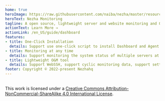 ```yaml
---
home: true
heroImage: https://raw.githubusercontent.com/naiba/nezha/master/resource/static/brand.svg
heroText: Nezha Monitoring
tagline: A open source, lightweight server and website monitoring and O&M tool
actionText: Learn More →
actionLink: /en_US/guide/dashboard
features:
- title: One-Click Installation
  details: Support use one-click script to install Dashboard and Agent services; Linux, WIndows, MacOS, OpenWRT and other mainstream systems are supported
- title: Monitoring at any time
  details: Support monitoring the system status of multiple servers at the same time, support monitoring the status of web pages, ports, SSL certificates; support notifications in case of failure, out of data and other status. Support multiple notification methods (Telegram, email, WeChat, etc.)
- title: Lightweight O&M tool
  details: Support WebSSH, support cyclic monitoring data, support setting scheduled tasks and running command on multiple servers
footer: Copyright © 2022-present Nezhahq
---  
```

<br/>This work is licensed under a <a rel="license" href="http://creativecommons.org/licenses/by-nc-sa/4.0/">Creative Commons Attribution-NonCommercial-ShareAlike 4.0 International License</a>.